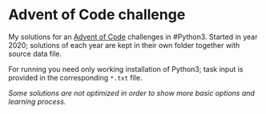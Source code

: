 # Advent of Code challenge

My solutions for an [Advent of Code](https://adventofcode.com/) challenges in #Python3. Started in year 2020; solutions of each year are kept in their own folder together with source data file.

For running you need only working installation of Python3; task input is provided in the corresponding `*.txt` file.

_Some solutions are not optimized in order to show more basic options and learning process._
